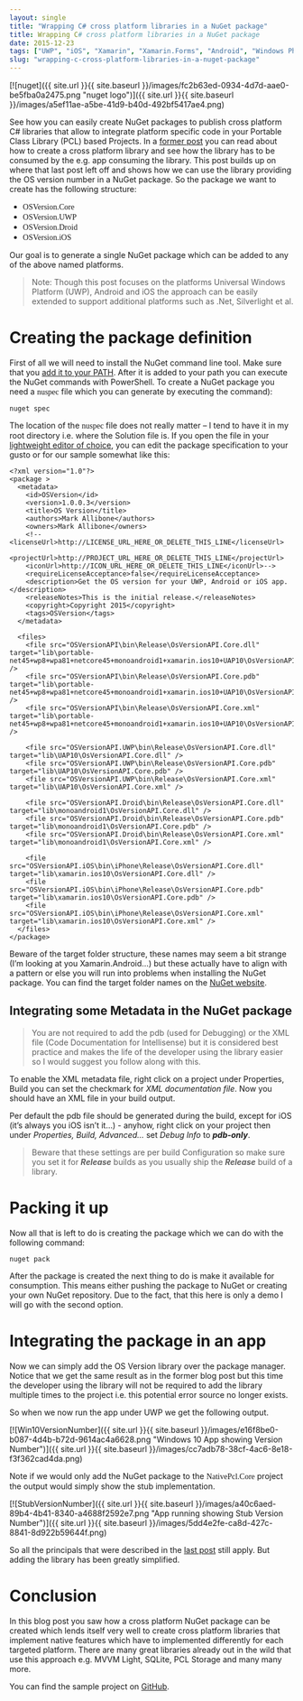 ```yaml
---
layout: single
title: "Wrapping C# cross platform libraries in a NuGet package"
title: Wrapping C# cross platform libraries in a NuGet package
date: 2015-12-23
tags: ["UWP", "iOS", "Xamarin", "Xamarin.Forms", "Android", "Windows Phone"]
slug: "wrapping-c-cross-platform-libraries-in-a-nuget-package"
---
```


[![nuget]({{ site.url }}{{ site.baseurl }}/images/fc2b63ed-0934-4d7d-aae0-be5fba0a2475.png "nuget logo")]({{ site.url }}{{ site.baseurl }}/images/a5ef11ae-a5be-41d9-b40d-492bf5417ae4.png)
 
See how you can easily create NuGet packages to publish cross platform C# libraries that allow to integrate platform specific code in your Portable Class Library (PCL) based Projects. In a [former post](https://mallibone.com/post/implement-corss-platform-apis-with-c "Former Post") you can read about how to create a cross platform library and see how the library has to be consumed by the e.g. app consuming the library. This post builds up on where that last post left off and shows how we can use the library providing the OS version number in a NuGet package. So the package we want to create has the following structure:
 

 
- <font face="Consolas">OSVersion.Core</font>
- <font face="Consolas">OSVersion.UWP</font>
- <font face="Consolas">OSVersion.Droid</font>
- <font face="Consolas">OSVersion.iOS</font>

 

 
Our goal is to generate a single NuGet package which can be added to any of the above named platforms.
 

> Note: Though this post focuses on the platforms Universal Windows Platform (UWP), Android and iOS the approach can be easily extended to support additional platforms such as .Net, Silverlight et al.

 
# Creating the package definition
 
First of all we will need to install the NuGet command line tool. Make sure that you [add it to your PATH](http://www.howtogeek.com/118594/how-to-edit-your-system-path-for-easy-command-line-access/ "instruction how add an applicaiton to your path"). After it is added to your path you can execute the NuGet commands with PowerShell. To create a NuGet package you need a <font face="Consolas">nuspec</font> file which you can generate by executing the command):


    nuget spec


The location of the <font face="Consolas">nuspec</font> file does not really matter – I tend to have it in my root directory i.e. where the Solution file is. If you open the file in your [lightweight editor of choice](https://code.visualstudio.com/ "Link to Visual Studio Code Editor page"), you can edit the package specification to your gusto or for our sample somewhat like this:


    <?xml version="1.0"?>
    <package >
      <metadata>
        <id>OSVersion</id>
        <version>1.0.0.3</version>
        <title>OS Version</title>
        <authors>Mark Allibone</authors>
        <owners>Mark Allibone</owners>
        <!--<licenseUrl>http://LICENSE_URL_HERE_OR_DELETE_THIS_LINE</licenseUrl>
        <projectUrl>http://PROJECT_URL_HERE_OR_DELETE_THIS_LINE</projectUrl>
        <iconUrl>http://ICON_URL_HERE_OR_DELETE_THIS_LINE</iconUrl>-->
        <requireLicenseAcceptance>false</requireLicenseAcceptance>
        <description>Get the OS version for your UWP, Android or iOS app.</description>
        <releaseNotes>This is the initial release.</releaseNotes>
        <copyright>Copyright 2015</copyright>
        <tags>OSVersion</tags>
      </metadata>
      
      <files>
        <file src="OSVersionAPI\bin\Release\OsVersionAPI.Core.dll" target="lib\portable-net45+wp8+wpa81+netcore45+monoandroid1+xamarin.ios10+UAP10\OsVersionAPI.Core.dll" />
        <file src="OSVersionAPI\bin\Release\OsVersionAPI.Core.pdb" target="lib\portable-net45+wp8+wpa81+netcore45+monoandroid1+xamarin.ios10+UAP10\OsVersionAPI.Core.pdb" />
        <file src="OSVersionAPI\bin\Release\OsVersionAPI.Core.xml" target="lib\portable-net45+wp8+wpa81+netcore45+monoandroid1+xamarin.ios10+UAP10\OsVersionAPI.Core.xml" />
        
        <file src="OSVersionAPI.UWP\bin\Release\OsVersionAPI.Core.dll" target="lib\UAP10\OsVersionAPI.Core.dll" />
        <file src="OSVersionAPI.UWP\bin\Release\OsVersionAPI.Core.pdb" target="lib\UAP10\OsVersionAPI.Core.pdb" />
        <file src="OSVersionAPI.UWP\bin\Release\OsVersionAPI.Core.xml" target="lib\UAP10\OsVersionAPI.Core.xml" />
        
        <file src="OSVersionAPI.Droid\bin\Release\OsVersionAPI.Core.dll" target="lib\monoandroid1\OsVersionAPI.Core.dll" />
        <file src="OSVersionAPI.Droid\bin\Release\OsVersionAPI.Core.pdb" target="lib\monoandroid1\OsVersionAPI.Core.pdb" />
        <file src="OSVersionAPI.Droid\bin\Release\OsVersionAPI.Core.xml" target="lib\monoandroid1\OsVersionAPI.Core.xml" />
        
        <file src="OSVersionAPI.iOS\bin\iPhone\Release\OsVersionAPI.Core.dll" target="lib\xamarin.ios10\OsVersionAPI.Core.dll" />
        <file src="OSVersionAPI.iOS\bin\iPhone\Release\OsVersionAPI.Core.pdb" target="lib\xamarin.ios10\OsVersionAPI.Core.pdb" />
        <file src="OSVersionAPI.iOS\bin\iPhone\Release\OsVersionAPI.Core.xml" target="lib\xamarin.ios10\OsVersionAPI.Core.xml" />
      </files>
    </package>


Beware of the target folder structure, these names may seem a bit strange (I’m looking at you Xamarin.Android…) but these actually have to align with a pattern or else you will run into problems when installing the NuGet package. You can find the target folder names on the [NuGet website](https://docs.nuget.org/Create/TargetFrameworks "Link to NuGet listing possible target folders").

## Integrating some Metadata in the NuGet package


> You are not required to add the pdb (used for Debugging) or the XML file (Code Documentation for Intellisense) but it is considered best practice and makes the life of the developer using the library easier so I would suggest you follow along with this.


To enable the XML metadata file, right click on a project under Properties, Build you can set the checkmark for *XML documentation file*. Now you should have an XML file in your build output.

Per default the pdb file should be generated during the build, except for iOS (it’s always you iOS isn’t it…) - anyhow, right click on your project then under *Properties, Build, Advanced…* set *Debug Info* to ***pdb-only***.


> Beware that these settings are per build Configuration so make sure you set it for ***Release*** builds as you usually ship the ***Release*** build of a library.


# Packing it up

Now all that is left to do is creating the package which we can do with the following command:


    nuget pack


After the package is created the next thing to do is make it available for consumption. This means either pushing the package to NuGet or creating your own NuGet repository. Due to the fact, that this here is only a demo I will go with the second option.

# Integrating the package in an app

Now we can simply add the OS Version library over the package manager. Notice that we get the same result as in the former blog post but this time the developer using the library will not be required to add the library multiple times to the project i.e. this potential error source no longer exists.

So when we now run the app under UWP we get the following output.

[![Win10VersionNumber]({{ site.url }}{{ site.baseurl }}/images/e16f8be0-b087-4d4b-b72d-9614ac4a6628.png "Windows 10 App showing Version Number")]({{ site.url }}{{ site.baseurl }}/images/cc7adb78-38cf-4ac6-8e18-f3f362cad4da.png)

Note if we would only add the NuGet package to the <font face="Consolas">NativePcl.Core</font> project the output would simply show the stub implementation.

[![StubVersionNumber]({{ site.url }}{{ site.baseurl }}/images/a40c6aed-89b4-4b41-8340-a4688f2592e7.png "App running showing Stub Version Number")]({{ site.url }}{{ site.baseurl }}/images/5dd4e2fe-ca8d-427c-8841-8d922b59644f.png)

So all the principals that were described in the [last post](https://mallibone.com/post/implement-corss-platform-apis-with-c "Post showing how to create cross plattform APIs") still apply. But adding the library has been greatly simplified.

# Conclusion

In this blog post you saw how a cross platform NuGet package can be created which lends itself very well to create cross platform libraries that implement native features which have to implemented differently for each targeted platform. There are many great libraries already out in the wild that use this approach e.g. MVVM Light, SQLite, PCL Storage and many many more.

You can find the sample project on [GitHub](https://github.com/mallibone/NativePclSample "Link to Sample Code on GitHub").
